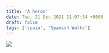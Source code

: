 ```yaml
---
title: 'A heron'
date: Tue, 21 Dec 2021 21:07:34 +0000
draft: false
tags: ['spain', 'Spanish Walks']
---
```


![](https://www.main-vision.com/richard/blog/wp-content/uploads/2021/12/img_7353-768x1024.jpg)